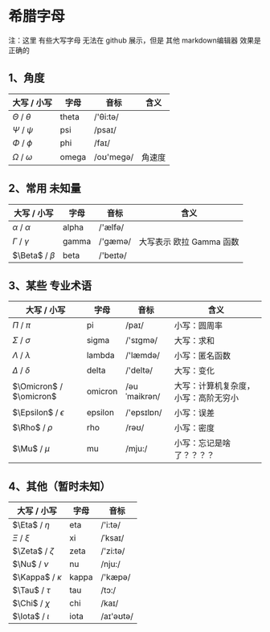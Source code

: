 # 希腊字母

注：这里 有些大写字母 无法在 github 展示，但是 其他 markdown编辑器 效果是 正确的

## 1、角度

|大写 / 小写|字母|音标|含义|
|--|--|--|--|
|$\Theta$ / $\theta$|theta|/'θi:tə/|
|$\Psi$ / $\psi$|psi|/psaɪ/|
|$\Phi$ / $\phi$|phi|/faɪ/|
|$\Omega$ / $\omega$|omega|/oʊ'meɡə/|角速度|

## 2、常用 未知量

|大写 / 小写|字母|音标|含义|
|--|--|--|--|
|$\alpha$ / $\alpha$|alpha|/'ælfə/||
|$\Gamma$ / $\gamma$|gamma|/'gæmə/|大写表示 欧拉 Gamma 函数|
|$\Beta$ / $\beta$|beta|/'beɪtə/||

## 3、某些 专业术语

|大写 / 小写|字母|音标|含义|
|--|--|--|--|
|$\Pi$ / $\pi$|pi|/paɪ/|小写：圆周率|
|$\Sigma$ / $\sigma$|sigma|/'sɪɡmə/|大写：求和|
|$\Lambda$ / $\lambda$|lambda|/'læmdə/|小写：匿名函数|
|$\Delta$ / $\delta$|delta|/'deltə/|大写：变化|
|$\Omicron$ / $\omicron$|omicron|/əuˈmaikrən/|大写：计算机复杂度，小写：高阶无穷小|
|$\Epsilon$ / $\epsilon$|epsilon|/'epsɪlɒn/|小写：误差|
|$\Rho$ / $\rho$|rho|/rəʊ/|小写：密度|
|$\Mu$ / $\mu$|mu|/mju:/|小写：忘记是啥了？？？？|

## 4、其他（暂时未知）

|大写 / 小写|字母|音标|
--|--|--|
|$\Eta$ / $\eta$|eta|/'i:tə/|
|$\Xi$ / $\xi$|xi|/ˈksaɪ/|
|$\Zeta$ / $\zeta$|zeta|/'zi:tə/|
|$\Nu$ / $\nu$|nu|/nju:/|
|$\Kappa$ / $\kappa$|kappa|/'kæpə/|
|$\Tau$ / $\tau$|tau|/tɔ:/|
|$\Chi$ / $\chi$|chi|/kaɪ/|
|$\Iota$ / $\iota$|iota|/aɪ'əʊtə/|